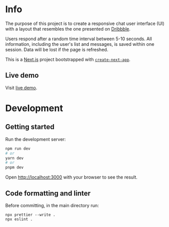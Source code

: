 # Info

The purpose of this project is to create a responsive chat user interface (UI) with a layout that resembles the one presented on [Dribbble](https://dribbble.com/shots/3698858-Chat-App-Design).

Users respond after a random time interval between 5-10 seconds. All information, including the user's list and messages, is saved within one session. Data will be lost if the page is refreshed.

This is a [Next.js](https://nextjs.org/) project bootstrapped with [`create-next-app`](https://github.com/vercel/next.js/tree/canary/packages/create-next-app).

## Live demo

Visit [live demo](https://chat-app-tnh9-20mhacnwm-dpiorun.vercel.app/).

# Development

## Getting started

Run the development server:

```bash
npm run dev
# or
yarn dev
# or
pnpm dev
```

Open [http://localhost:3000](http://localhost:3000) with your browser to see the result.

## Code formatting and linter

Before committing, in the main directory run:

```
npx prettier --write .
npx eslint .
```
